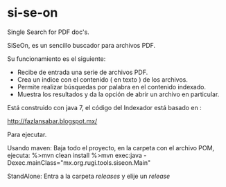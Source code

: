 # si-se-on
Single Search for PDF doc's.

SiSeOn, es un sencillo buscador para archivos PDF.

Su funcionamiento es el siguiente:
- Recibe de entrada una serie de archivos PDF.
- Crea un indice con el contenido ( en texto ) de los archivos.
- Permite realizar búsquedas por palabra en el contenido indexado.
- Muestra los resultados y da la opción de abrir un archivo en particular.

Está construido con java 7, el código del Indexador está basado en :

http://fazlansabar.blogspot.mx/


Para ejecutar.

Usando maven:
Baja todo el proyecto, en la carpeta con el archivo POM, ejecuta:
%>mvn clean install
%>mvn exec:java -Dexec.mainClass="mx.org.rugi.tools.siseon.Main"

StandAlone:
Entra a la carpeta _releases_ y elije un _release_

